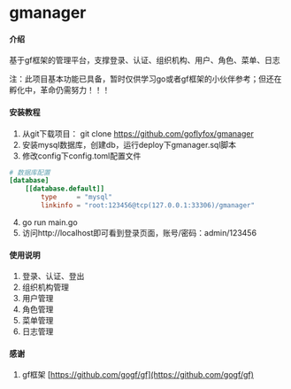 # gmanager

#### 介绍
基于gf框架的管理平台，支撑登录、认证、组织机构、用户、角色、菜单、日志

注：此项目基本功能已具备，暂时仅供学习go或者gf框架的小伙伴参考；但还在孵化中，革命仍需努力！！！

#### 安装教程

1. 从git下载项目： git clone https://github.com/goflyfox/gmanager
2. 安装mysql数据库，创建db，运行deploy下gmanager.sql脚本
3. 修改config下config.toml配置文件
```toml
# 数据库配置
[database]
    [[database.default]]
        type     = "mysql"
        linkinfo = "root:123456@tcp(127.0.0.1:33306)/gmanager"
```
4. go run main.go
5. 访问http://localhost即可看到登录页面，账号/密码：admin/123456

#### 使用说明

1. 登录、认证、登出
2. 组织机构管理
3. 用户管理
4. 角色管理
5. 菜单管理
6. 日志管理


#### 感谢

1. gf框架 [https://github.com/gogf/gf](https://github.com/gogf/gf) 